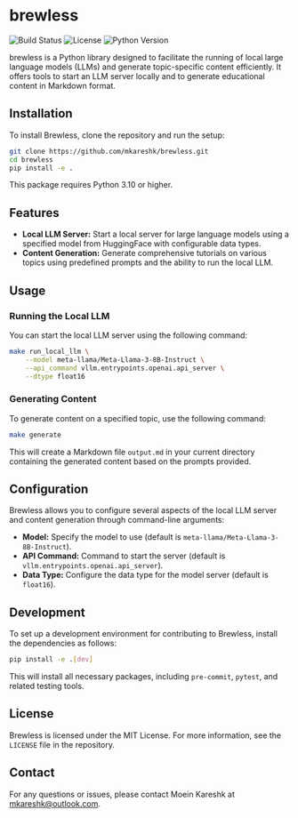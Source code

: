 # brewless

![Build Status](https://github.com/mkareshk/brewless/actions/workflows/python-tests.yml/badge.svg)
![License](https://img.shields.io/badge/license-MIT-green)
![Python Version](https://img.shields.io/badge/python-3.10-blue.svg)

brewless is a Python library designed to facilitate the running of local large language models (LLMs) and generate topic-specific content efficiently. It offers tools to start an LLM server locally and to generate educational content in Markdown format.

## Installation

To install Brewless, clone the repository and run the setup:

```bash
git clone https://github.com/mkareshk/brewless.git
cd brewless
pip install -e .
```

This package requires Python 3.10 or higher.

## Features

- **Local LLM Server:** Start a local server for large language models using a specified model from HuggingFace with configurable data types.
- **Content Generation:** Generate comprehensive tutorials on various topics using predefined prompts and the ability to run the local LLM.

## Usage

### Running the Local LLM

You can start the local LLM server using the following command:

```bash
make run_local_llm \
    --model meta-llama/Meta-Llama-3-8B-Instruct \
    --api_command vllm.entrypoints.openai.api_server \
    --dtype float16
```

### Generating Content

To generate content on a specified topic, use the following command:

```bash
make generate
```

This will create a Markdown file `output.md` in your current directory containing the generated content based on the prompts provided.

## Configuration

Brewless allows you to configure several aspects of the local LLM server and content generation through command-line arguments:

- **Model:** Specify the model to use (default is `meta-llama/Meta-Llama-3-8B-Instruct`).
- **API Command:** Command to start the server (default is `vllm.entrypoints.openai.api_server`).
- **Data Type:** Configure the data type for the model server (default is `float16`).

## Development

To set up a development environment for contributing to Brewless, install the dependencies as follows:

```bash
pip install -e .[dev]
```

This will install all necessary packages, including `pre-commit`, `pytest`, and related testing tools.

## License

Brewless is licensed under the MIT License. For more information, see the `LICENSE` file in the repository.

## Contact
For any questions or issues, please contact Moein Kareshk at mkareshk@outlook.com.
